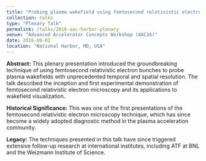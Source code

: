 ```yaml
---
title: "Probing plasma wakefield using femtosecond relativistic electron bunches"
collection: talks
type: "Plenary Talk"
permalink: /talks/2016-aac-harbor-plenary
venue: "Advanced Accelerator Concepts Workshop (AAC16)"
date: 2016-08-01
location: "National Harbor, MD, USA"
---
```


**Abstract:** This plenary presentation introduced the groundbreaking technique of using femtosecond relativistic electron bunches to probe plasma wakefields with unprecedented temporal and spatial resolution. The talk described the inception and first experimental demonstration of femtosecond relativistic electron microscopy and its applications to wakefield visualization.

**Historical Significance:** This was one of the first presentations of the femtosecond relativistic electron microscopy technique, which has since become a widely adopted diagnostic method in the plasma acceleration community.

**Legacy:** The techniques presented in this talk have since triggered extensive follow-up research at international institutes, including ATF at BNL and the Weizmann Institute of Science.
